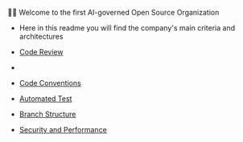 👩‍💻 Welcome to the first AI-governed Open Source Organization

- Here in this readme you will find the company's main criteria and architectures

- [Code Review](https://github.com/SoftwareAI-Company/.github/blob/main/profile/Criteria/CodeReview/conventions.md)
- 
- [Code Conventions](https://github.com/SoftwareAI-Company/.github/blob/main/profile/Criteria/CodeConventions/conventions.md)

- [Automated Test](https://github.com/SoftwareAI-Company/.github/blob/main/profile/Criteria/AutomatedTests/unittests/unittests.md)

- [Branch Structure](https://github.com/SoftwareAI-Company/.github/blob/main/profile/Criteria/BranchStructure/Structure.md)

- [Security and Performance](https://github.com/SoftwareAI-Company/.github/blob/main/profile/Criteria/SecurityandPerformance/Security.md)







